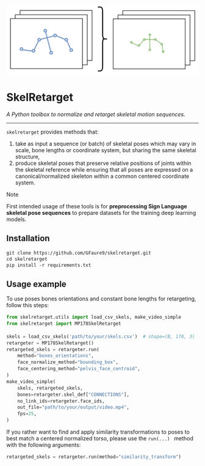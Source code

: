 ![Logo](./logo.png)

# SkelRetarget

*A Python toolbox to normalize and retarget skeletal motion sequences.*

---

`skelretarget` provides methods that:
1) take as input a sequence (or batch) of skeletal poses which may vary in scale, bone lengths 
or coordinate system, but sharing the same skeletal structure,
2) produce skeletal poses that preserve relative positions of joints within the skeletal reference 
while ensuring that all poses are expressed on a canonical/normalized skeleton within a common centered coordinate system.

> [!NOTE]  
> First intended usage of these tools is for **preprocessing Sign Language skeletal pose sequences**
> to prepare datasets for the training deep learning models.

## Installation

```commandline
git clone https://github.com/GFaure9/skelretarget.git
cd skelretarget
pip install -r requirements.txt
```

## Usage example

To use poses bones orientations and constant bone lengths for retargeting, follow this steps:

```python
from skelretarget.utils import load_csv_skels, make_video_simple
from skelretarget import MP178SkelRetarget

skels = load_csv_skels('path/to/your/skels.csv')  # shape=(B, 178, 3) | assuming a Mediapipe-like 178 joints skeletal structure
retargeter = MP178SkelRetarget()
retargeted_skels = retargeter.run(
    method="bones_orientations",
    face_normalize_method="bounding_box", 
    face_centering_method="pelvis_face_centroid",
)
make_video_simple(
    skels, retargeted_skels, 
    bones=retargeter.skel_def["CONNECTIONS"],
    no_link_ids=retargeter.face_ids,
    out_file="path/to/your/output/video.mp4",
    fps=25,
)
```

If you rather want to find and apply similarity transformations to poses to 
best match a centered normalized torso, please use the `run(...) ` method with the following
arguments:

```python
retargeted_skels = retargeter.run(method="similarity_transform")
```

